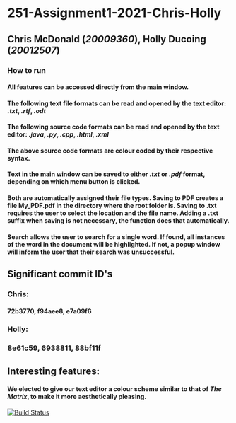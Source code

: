 # 251-Assignment1-2021-Chris-Holly 
## **Chris McDonald** (*20009360*), **Holly Ducoing** (*20012507*)
### **How to run**
#### All features can be accessed directly from the main window.
#### The following text file formats can be read and opened by the text editor: *.txt*, *.rtf*, *.odt*
#### The following source code formats can be read and opened by the text editor: *.java*, *.py*, *.cpp*, *.html*, *.xml*
#### The above source code formats are colour coded by their respective syntax.
#### Text in the main window can be saved to either *.txt* or *.pdf* format, depending on which menu button is clicked.
#### Both are automatically assigned their file types. Saving to PDF creates a file My_PDF.pdf in the directory where the root folder is. Saving to .txt requires the user to select the location and the file name. Adding a .txt suffix when saving is not necessary, the function does that automatically.
#### Search allows the user to search for a single word. If found, all instances of the word in the document will be highlighted. If not, a popup window will inform the user that their search was unsuccessful.
## Significant commit ID's
### Chris:
#### 72b3770, f94aee8, e7a09f6
### Holly:
### 8e61c59, 6938811, 88bf11f
## Interesting features:
#### We elected to give our text editor a colour scheme similar to that of *The Matrix*, to make it more aesthetically pleasing.

[![Build Status](https://travis-ci.com/cmcd22/251-Assignment1-2021-Chris-Holly.svg?token=XhJKz7iHJfszRRSRzB5C&branch=main)](https://travis-ci.com/cmcd22/251-Assignment1-2021-Chris-Holly)

